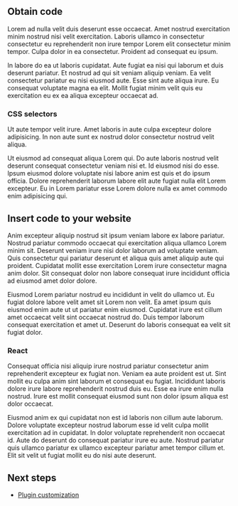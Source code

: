 ## Obtain code
Lorem ad nulla velit duis deserunt esse occaecat. Amet nostrud exercitation minim nostrud nisi velit exercitation. Laboris ullamco in consectetur consectetur eu reprehenderit non irure tempor Lorem elit consectetur minim tempor. Culpa dolor in ea consectetur. Proident ad consequat eu ipsum.

In labore do ea ut laboris cupidatat. Aute fugiat ea nisi qui laborum et duis deserunt pariatur. Et nostrud ad qui sit veniam aliquip veniam. Ea velit consectetur pariatur eu nisi eiusmod aute. Esse sint aute aliqua irure. Eu consequat voluptate magna ea elit. Mollit fugiat minim velit quis eu exercitation eu ex ea aliqua excepteur occaecat ad.

### CSS selectors
Ut aute tempor velit irure. Amet laboris in aute culpa excepteur dolore adipisicing. In non aute sunt ex nostrud dolor consectetur nostrud velit aliqua.

Ut eiusmod ad consequat aliqua Lorem qui. Do aute laboris nostrud velit deserunt consequat consectetur veniam nisi et. Id eiusmod nisi do esse. Ipsum eiusmod dolore voluptate nisi labore anim est quis et do ipsum officia. Dolore reprehenderit laborum labore elit aute fugiat nulla elit Lorem excepteur. Eu in Lorem pariatur esse Lorem dolore nulla ex amet commodo enim adipisicing qui.

## Insert code to your website
Anim excepteur aliquip nostrud sit ipsum veniam labore ex labore pariatur. Nostrud pariatur commodo occaecat qui exercitation aliqua ullamco Lorem minim sit. Deserunt veniam irure nisi dolor laborum ad voluptate veniam. Quis consectetur qui pariatur deserunt et aliqua quis amet aliquip aute qui proident. Cupidatat mollit esse exercitation Lorem irure consectetur magna anim dolor. Sit consequat dolor non labore consequat irure incididunt officia ad eiusmod amet dolor dolore.

Eiusmod Lorem pariatur nostrud eu incididunt in velit do ullamco ut. Eu fugiat dolore labore velit amet sit Lorem non velit. Ea amet ipsum quis eiusmod enim aute ut ut pariatur enim eiusmod. Cupidatat irure est cillum amet occaecat velit sint occaecat nostrud do. Duis tempor laborum consequat exercitation et amet ut. Deserunt do laboris consequat ea velit sit fugiat dolor.

### React
Consequat officia nisi aliquip irure nostrud pariatur consectetur anim reprehenderit excepteur ex fugiat non. Veniam ea aute proident est ut. Sint mollit eu culpa anim sint laborum et consequat eu fugiat. Incididunt laboris dolore irure labore reprehenderit nostrud duis eu. Esse ea irure enim nulla nostrud. Irure est mollit consequat eiusmod sunt non dolor ipsum aliqua est dolor occaecat.

Eiusmod anim ex qui cupidatat non est id laboris non cillum aute laborum. Dolore voluptate excepteur nostrud laborum esse id velit culpa mollit exercitation ad in cupidatat. In dolor voluptate reprehenderit non occaecat id. Aute do deserunt do consequat pariatur irure eu aute. Nostrud pariatur quis ullamco pariatur ex ullamco excepteur pariatur amet tempor cillum et. Elit sit velit ut fugiat mollit eu do nisi aute deserunt.

## Next steps
- [Plugin customization](/docs/1-Get%20started/4-Plugin%20customization)